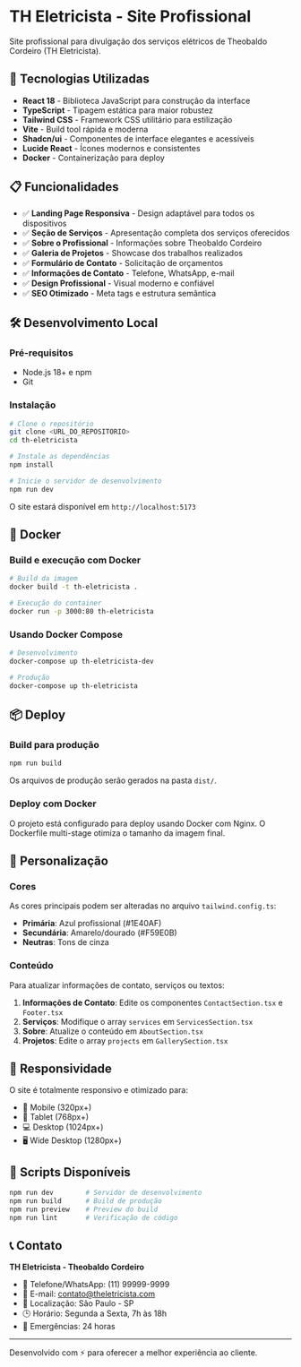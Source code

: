 
# TH Eletricista - Site Profissional

Site profissional para divulgação dos serviços elétricos de Theobaldo Cordeiro (TH Eletricista).

## 🚀 Tecnologias Utilizadas

- **React 18** - Biblioteca JavaScript para construção da interface
- **TypeScript** - Tipagem estática para maior robustez
- **Tailwind CSS** - Framework CSS utilitário para estilização
- **Vite** - Build tool rápida e moderna
- **Shadcn/ui** - Componentes de interface elegantes e acessíveis
- **Lucide React** - Ícones modernos e consistentes
- **Docker** - Containerização para deploy

## 📋 Funcionalidades

- ✅ **Landing Page Responsiva** - Design adaptável para todos os dispositivos
- ✅ **Seção de Serviços** - Apresentação completa dos serviços oferecidos
- ✅ **Sobre o Profissional** - Informações sobre Theobaldo Cordeiro
- ✅ **Galeria de Projetos** - Showcase dos trabalhos realizados
- ✅ **Formulário de Contato** - Solicitação de orçamentos
- ✅ **Informações de Contato** - Telefone, WhatsApp, e-mail
- ✅ **Design Profissional** - Visual moderno e confiável
- ✅ **SEO Otimizado** - Meta tags e estrutura semântica

## 🛠️ Desenvolvimento Local

### Pré-requisitos

- Node.js 18+ e npm
- Git

### Instalação

```bash
# Clone o repositório
git clone <URL_DO_REPOSITORIO>
cd th-eletricista

# Instale as dependências
npm install

# Inicie o servidor de desenvolvimento
npm run dev
```

O site estará disponível em `http://localhost:5173`

## 🐳 Docker

### Build e execução com Docker

```bash
# Build da imagem
docker build -t th-eletricista .

# Execução do container
docker run -p 3000:80 th-eletricista
```

### Usando Docker Compose

```bash
# Desenvolvimento
docker-compose up th-eletricista-dev

# Produção
docker-compose up th-eletricista
```

## 📦 Deploy

### Build para produção

```bash
npm run build
```

Os arquivos de produção serão gerados na pasta `dist/`.

### Deploy com Docker

O projeto está configurado para deploy usando Docker com Nginx. O Dockerfile multi-stage otimiza o tamanho da imagem final.

## 🎨 Personalização

### Cores

As cores principais podem ser alteradas no arquivo `tailwind.config.ts`:

- **Primária**: Azul profissional (#1E40AF)
- **Secundária**: Amarelo/dourado (#F59E0B)
- **Neutras**: Tons de cinza

### Conteúdo

Para atualizar informações de contato, serviços ou textos:

1. **Informações de Contato**: Edite os componentes `ContactSection.tsx` e `Footer.tsx`
2. **Serviços**: Modifique o array `services` em `ServicesSection.tsx`
3. **Sobre**: Atualize o conteúdo em `AboutSection.tsx`
4. **Projetos**: Edite o array `projects` em `GallerySection.tsx`

## 📱 Responsividade

O site é totalmente responsivo e otimizado para:

- 📱 Mobile (320px+)
- 📱 Tablet (768px+)
- 💻 Desktop (1024px+)
- 🖥️ Wide Desktop (1280px+)

## 🔧 Scripts Disponíveis

```bash
npm run dev        # Servidor de desenvolvimento
npm run build      # Build de produção
npm run preview    # Preview do build
npm run lint       # Verificação de código
```

## 📞 Contato

**TH Eletricista - Theobaldo Cordeiro**

- 📱 Telefone/WhatsApp: (11) 99999-9999
- 📧 E-mail: contato@theletricista.com
- 📍 Localização: São Paulo - SP
- 🕒 Horário: Segunda a Sexta, 7h às 18h
- 🚨 Emergências: 24 horas

---

Desenvolvido com ⚡ para oferecer a melhor experiência ao cliente.
